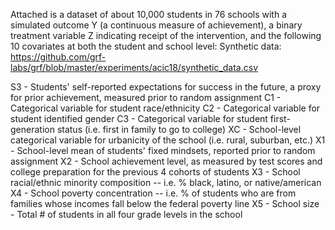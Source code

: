 Attached is a dataset of about 10,000 students in 76 schools with a simulated outcome Y (a continuous measure of achievement), a binary treatment variable Z indicating receipt of the intervention, and the following 10 covariates at both the student and school level:
Synthetic data: https://github.com/grf-labs/grf/blob/master/experiments/acic18/synthetic_data.csv

S3 - Students' self-reported expectations for success in the future, a proxy for prior achievement, measured prior to random assignment
C1 - Categorical variable for student race/ethnicity
C2 - Categorical variable for student identified gender
C3 - Categorical variable for student first-generation status (i.e. first in family to go to college)
XC - School-level categorical variable for urbanicity of the school (i.e. rural, suburban, etc.)
X1 - School-level mean of students' fixed mindsets, reported prior to random assignment
X2 - School achievement level, as measured by test scores and college preparation for the previous 4 cohorts of students
X3 - School racial/ethnic minority composition -- i.e. % black, latino, or native/american
X4 - School poverty concentration -- i.e. % of students who are from families whose incomes fall below the federal poverty line
X5 - School size - Total # of students in all four grade levels in the school
